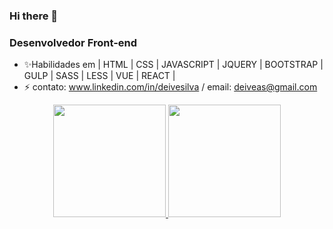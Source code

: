 ### Hi there 👋
### Desenvolvedor Front-end

-  ✨Habilidades em | HTML | CSS | JAVASCRIPT | JQUERY | BOOTSTRAP | GULP | SASS | LESS | VUE | REACT | 
- ⚡ contato: www.linkedin.com/in/deivesilva /  email: deiveas@gmail.com

<div align="center">
   <a href="https://git.com/deiveas">
   <img height="180em" src="https://github-readme-stats.vercel.app/api?username=Deiveas&show_icons=true&theme=dracula&include_all_commits=true&count_private=true" />
   <img height="180em" src="https://github-readme-stats.vercel.app/api/top-langs/?username=Deiveas&layout=compact&langs_count=7&theme=dracula" />
</div>
